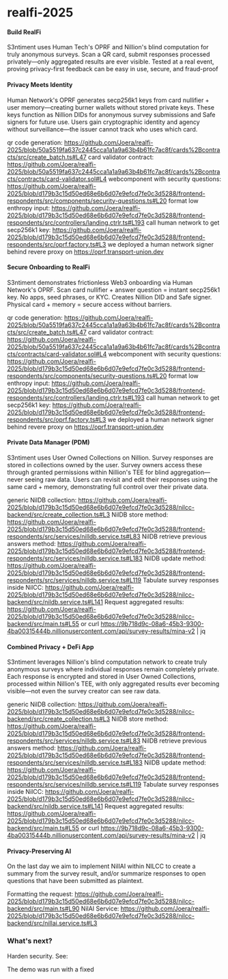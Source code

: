 # realfi-2025



#### Build RealFi
S3ntiment uses Human Tech's OPRF and Nillion's blind computation for truly anonymous surveys. Scan a QR card, submit responses processed privately—only aggregated results are ever visible. Tested at a real event, proving privacy-first feedback can be easy in use, secure, and fraud-proof

#### Privacy Meets Identity
Human Network's OPRF generates secp256k1 keys from card nullifier + user memory—creating burner wallets without stored private keys. These keys function as Nillion DIDs for anonymous survey submissions and Safe signers for future use. Users gain cryptographic identity and agency without surveillance—the issuer cannot track who uses which card. 

qr code generation: https://github.com/Joera/realfi-2025/blob/50a5519fa637c2445cca1a1a9a63b4b61fc7ac8f/cards%2Bcontracts/src/create_batch.ts#L47
card validator contract: https://github.com/Joera/realfi-2025/blob/50a5519fa637c2445cca1a1a9a63b4b61fc7ac8f/cards%2Bcontracts/contracts/card-validator.sol#L4
webcomponent with security questions: https://github.com/Joera/realfi-2025/blob/d179b3c15d50ed68e6b6d07e9efcd7fe0c3d5288/frontend-respondents/src/components/security-questions.ts#L20
format low enthropy input: https://github.com/Joera/realfi-2025/blob/d179b3c15d50ed68e6b6d07e9efcd7fe0c3d5288/frontend-respondents/src/controllers/landing.ctrlr.ts#L193
call human network to get secp256k1 key: https://github.com/Joera/realfi-2025/blob/d179b3c15d50ed68e6b6d07e9efcd7fe0c3d5288/frontend-respondents/src/oprf.factory.ts#L3
we deployed a human network signer behind revere proxy on https://oprf.transport-union.dev

#### Secure Onboarding to RealFi
S3ntiment demonstrates frictionless Web3 onboarding via Human Network's OPRF. Scan card nullifier + answer question = instant secp256k1 key. No apps, seed phrases, or KYC. Creates Nillion DID and Safe signer. Physical card + memory = secure access without barriers.

qr code generation: https://github.com/Joera/realfi-2025/blob/50a5519fa637c2445cca1a1a9a63b4b61fc7ac8f/cards%2Bcontracts/src/create_batch.ts#L47
card validator contract: https://github.com/Joera/realfi-2025/blob/50a5519fa637c2445cca1a1a9a63b4b61fc7ac8f/cards%2Bcontracts/contracts/card-validator.sol#L4
webcomponent with security questions: https://github.com/Joera/realfi-2025/blob/d179b3c15d50ed68e6b6d07e9efcd7fe0c3d5288/frontend-respondents/src/components/security-questions.ts#L20
format low enthropy input: https://github.com/Joera/realfi-2025/blob/d179b3c15d50ed68e6b6d07e9efcd7fe0c3d5288/frontend-respondents/src/controllers/landing.ctrlr.ts#L193
call human network to get secp256k1 key: https://github.com/Joera/realfi-2025/blob/d179b3c15d50ed68e6b6d07e9efcd7fe0c3d5288/frontend-respondents/src/oprf.factory.ts#L3
we deployed a human network signer behind revere proxy on https://oprf.transport-union.dev

#### Private Data Manager (PDM)
S3ntiment uses User Owned Collections on Nillion. Survey responses are stored in collections owned by the user. Survey owners access these through granted permissions within Nillion's TEE for blind aggregation—never seeing raw data. Users can revisit and edit their responses using the same card + memory, demonstrating full control over their private data.

generic NilDB collection: https://github.com/Joera/realfi-2025/blob/d179b3c15d50ed68e6b6d07e9efcd7fe0c3d5288/nilcc-backend/src/create_collection.ts#L3
NilDB store method: https://github.com/Joera/realfi-2025/blob/d179b3c15d50ed68e6b6d07e9efcd7fe0c3d5288/frontend-respondents/src/services/nilldb.service.ts#L83
NilDB retrieve previous answers method: https://github.com/Joera/realfi-2025/blob/d179b3c15d50ed68e6b6d07e9efcd7fe0c3d5288/frontend-respondents/src/services/nilldb.service.ts#L183
NilDB update method: https://github.com/Joera/realfi-2025/blob/d179b3c15d50ed68e6b6d07e9efcd7fe0c3d5288/frontend-respondents/src/services/nilldb.service.ts#L119
Tabulate survey responses inside NilCC: https://github.com/Joera/realfi-2025/blob/d179b3c15d50ed68e6b6d07e9efcd7fe0c3d5288/nilcc-backend/src/nildb.service.ts#L141
Request aggregated results: https://github.com/Joera/realfi-2025/blob/d179b3c15d50ed68e6b6d07e9efcd7fe0c3d5288/nilcc-backend/src/main.ts#L55
or curl https://9b718d9c-08a6-45b3-9300-4ba00315444b.nillionusercontent.com/api/survey-results/mina-v2 | jq


#### Combined Privacy + DeFi App
S3ntiment leverages Nillion's blind computation network to create truly anonymous surveys where individual responses remain completely private. Each response is encrypted and stored in User Owned Collections, processed within Nillion's TEE, with only aggregated results ever becoming visible—not even the survey creator can see raw data.

generic NilDB collection: https://github.com/Joera/realfi-2025/blob/d179b3c15d50ed68e6b6d07e9efcd7fe0c3d5288/nilcc-backend/src/create_collection.ts#L3
NilDB store method: https://github.com/Joera/realfi-2025/blob/d179b3c15d50ed68e6b6d07e9efcd7fe0c3d5288/frontend-respondents/src/services/nilldb.service.ts#L83
NilDB retrieve previous answers method: https://github.com/Joera/realfi-2025/blob/d179b3c15d50ed68e6b6d07e9efcd7fe0c3d5288/frontend-respondents/src/services/nilldb.service.ts#L183
NilDB update method: https://github.com/Joera/realfi-2025/blob/d179b3c15d50ed68e6b6d07e9efcd7fe0c3d5288/frontend-respondents/src/services/nilldb.service.ts#L119
Tabulate survey responses inside NilCC: https://github.com/Joera/realfi-2025/blob/d179b3c15d50ed68e6b6d07e9efcd7fe0c3d5288/nilcc-backend/src/nildb.service.ts#L141
Request aggregated results: https://github.com/Joera/realfi-2025/blob/d179b3c15d50ed68e6b6d07e9efcd7fe0c3d5288/nilcc-backend/src/main.ts#L55
or curl https://9b718d9c-08a6-45b3-9300-4ba00315444b.nillionusercontent.com/api/survey-results/mina-v2 | jq

#### Privacy-Preserving AI
On the last day we aim to implement NillAI within NILCC to create a summary from the survey result, and/or summarize responses to open questions that have been submitted as plaintext. 

Formatting the request: https://github.com/Joera/realfi-2025/blob/d179b3c15d50ed68e6b6d07e9efcd7fe0c3d5288/nilcc-backend/src/main.ts#L90
NilAI Service: https://github.com/Joera/realfi-2025/blob/d179b3c15d50ed68e6b6d07e9efcd7fe0c3d5288/nilcc-backend/src/nillai.service.ts#L3

### What's next?

Harden security. See: 




The demo was run with a fixed 
